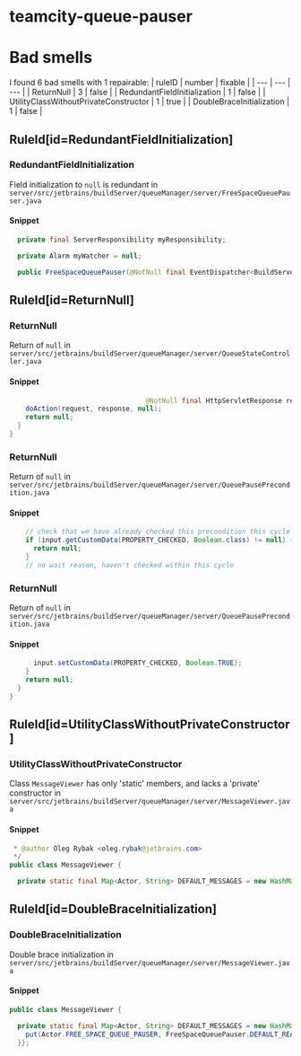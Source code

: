 # teamcity-queue-pauser 
 
# Bad smells
I found 6 bad smells with 1 repairable:
| ruleID | number | fixable |
| --- | --- | --- |
| ReturnNull | 3 | false |
| RedundantFieldInitialization | 1 | false |
| UtilityClassWithoutPrivateConstructor | 1 | true |
| DoubleBraceInitialization | 1 | false |
## RuleId[id=RedundantFieldInitialization]
### RedundantFieldInitialization
Field initialization to `null` is redundant
in `server/src/jetbrains/buildServer/queueManager/server/FreeSpaceQueuePauser.java`
#### Snippet
```java
  private final ServerResponsibility myResponsibility;

  private Alarm myWatcher = null;

  public FreeSpaceQueuePauser(@NotNull final EventDispatcher<BuildServerListener> dispatcher,
```

## RuleId[id=ReturnNull]
### ReturnNull
Return of `null`
in `server/src/jetbrains/buildServer/queueManager/server/QueueStateController.java`
#### Snippet
```java
                                  @NotNull final HttpServletResponse response) throws Exception {
    doAction(request, response, null);
    return null;
  }
}
```

### ReturnNull
Return of `null`
in `server/src/jetbrains/buildServer/queueManager/server/QueuePausePrecondition.java`
#### Snippet
```java
    // check that we have already checked this precondition this cycle
    if (input.getCustomData(PROPERTY_CHECKED, Boolean.class) != null) {
      return null;
    }
    // no wait reason, haven't checked within this cycle
```

### ReturnNull
Return of `null`
in `server/src/jetbrains/buildServer/queueManager/server/QueuePausePrecondition.java`
#### Snippet
```java
      input.setCustomData(PROPERTY_CHECKED, Boolean.TRUE);
    }
    return null;
  }
}
```

## RuleId[id=UtilityClassWithoutPrivateConstructor]
### UtilityClassWithoutPrivateConstructor
Class `MessageViewer` has only 'static' members, and lacks a 'private' constructor
in `server/src/jetbrains/buildServer/queueManager/server/MessageViewer.java`
#### Snippet
```java
 * @author Oleg Rybak <oleg.rybak@jetbrains.com>
 */
public class MessageViewer {

  private static final Map<Actor, String> DEFAULT_MESSAGES = new HashMap<Actor, String>() {{
```

## RuleId[id=DoubleBraceInitialization]
### DoubleBraceInitialization
Double brace initialization
in `server/src/jetbrains/buildServer/queueManager/server/MessageViewer.java`
#### Snippet
```java
public class MessageViewer {

  private static final Map<Actor, String> DEFAULT_MESSAGES = new HashMap<Actor, String>() {{
    put(Actor.FREE_SPACE_QUEUE_PAUSER, FreeSpaceQueuePauser.DEFAULT_REASON);
  }};
```

